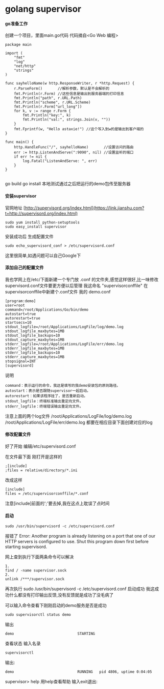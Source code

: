 # golang supervisor

#### go准备工作

创建一个<demo>项目，里面main.go代码
代码摘自<Go Web 编程>

```
package main

import (
    "fmt"
    "log"
    "net/http"
    "strings"
)

func sayhelloName(w http.ResponseWriter, r *http.Request) {
    r.ParseForm()       //解析参数，默认是不会解析的
    fmt.Println(r.Form) //这些信息是输出到服务器端的打印信息
    fmt.Println("path", r.URL.Path)
    fmt.Println("scheme", r.URL.Scheme)
    fmt.Println(r.Form["url_long"])
    for k, v := range r.Form {
        fmt.Println("key:", k)
        fmt.Println("val:", strings.Join(v, ""))
    }
    fmt.Fprintf(w, "Hello astaxie!") //这个写入到w的是输出到客户端的
}

func main() {
    http.HandleFunc("/", sayhelloName)       //设置访问的路由
    err := http.ListenAndServe(":9090", nil) //设置监听的端口
    if err != nil {
        log.Fatal("ListenAndServe: ", err)
    }
}


```

go build
go install
本地测试通过之后把运行的demo包传至服务器

#### 安装supervisor

官网地址
[http://supervisord.org/index.html](https://link.jianshu.com?t=http://supervisord.org/index.html)

```
sudo yum install python-setuptools
sudo easy_install supervisor

```

安装成功后 生成配置文件

```
sudo echo_supervisord_conf > /etc/supervisord.conf

```

这里很简单,如遇问题可以自己Google下

#### 添加自己的配置文件

我也学网上在/etc/下面新建一个专门放 .conf 的文件夹,感觉这样很好,比一味修改supervisord.conf文件要更方便以后管理
我这命名
"supervisorconffile"
在supervisorconffile中新建个.conf文件
我的
demo.conf

```
[program:demo]
user=root
command=/root/Applications/Go/bin/demo
autostart=true
autorestart=true
startsecs=10
stdout_logfile=/root/Applications/LogFile/log/demo.log 
stdout_logfile_maxbytes=1MB
stdout_logfile_backups=10
stdout_capture_maxbytes=1MB
stderr_logfile=/root/Applications/LogFile/err/demo.log
stderr_logfile_maxbytes=1MB
stderr_logfile_backups=10
stderr_capture_maxbytes=1MB
stopsignal=INT
[supervisord] 

```

说明

```
command：表示运行的命令，我这是填写的我demo安装包的原则路径。
autostart：表示是否跟随supervisor一起启动。
autorestart：如果该程序挂了，是否重新启动。
stdout_logfile：终端标准输出重定向文件。
stderr_logfile：终端错误输出重定向文件。

```

注意上面的两个log文件
/root/Applications/LogFile/log/demo.log
/root/Applications/LogFile/err/demo.log
都要在相应目录下面创建对应的log

#### 修改配置文件

好了开始
编辑/etc/supervisord.conf

在文件最下面
刚打开是这样的

```
;[include]
;files = relative/directory/*.ini

```

改成这样

```
[include]
files = /etc/supervisorconffile/*.conf

```

注意[include]前面的';'要去掉,我在这点上耽误了点时间

#### 启动

```
sudo /usr/bin/supervisord -c /etc/supervisord.conf

```

报错了
Error: Another program is already listening on a port that one of our HTTP servers is configured to use.  Shut this program down first before starting supervisord.

网上查到执行下面两条命令可以解决

```
1.
find / -name supervisor.sock
2.
unlink /***/supervisor.sock

```

再次执行
sudo /usr/bin/supervisord -c /etc/supervisord.conf
启动成功
我这成功什么都没有打印输出反馈,没有反馈就是成功了没毛病了

可以输入命令查看下刚刚启动的demo服务是否是成功

```
sudo supervisorctl status demo

```

输出

```
demo                             STARTING 

```

查看状态 输入名录

```
supervisorctl

```

输出:

```
demo                             RUNNING   pid 4806, uptime 0:04:05

```

supervisor> help
用help查看帮助
输入exit退出: